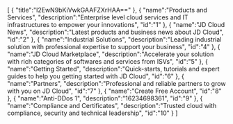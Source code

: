 [
	{
		"title":"I2EwN9bKiVwkGAAFZXrHAA=="
	},
	{
		"name":"Products and Services",
		"description":"Enterprise level cloud services and IT infrastructures to empower your innovations",
		"id":"1"
	},
	{
		"name":"JD Cloud News",
		"description":"Latest products and business news about JD Cloud",
		"id":"2"
	},
	{
		"name":"Industrial Solutions",
		"description":"Leading industrial solution with professional expertise to support your business",
		"id":"4"
	},
	{
		"name":"JD Cloud Marketplace",
		"description":"Accelerate your solution with rich categories of softwares and services from ISVs",
		"id":"5"
	},
	{
		"name":"Getting Started",
		"description":"Quick-starts, tutorials and expert guides to help you getting started with JD Cloud",
		"id":"6"
	},
	{
		"name":"Partners",
		"description":"Professional and reliable partners to grow with you on JD Cloud",
		"id":"7"
	},
	{
		"name":"Create Free Account",
		"id":"8"
	},
	{
		"name":"Anti-DDos 1",
		"description":"16234698361",
		"id":"9"
	},
	{
		"name":"Compliance and Certificates",
		"description":"Trusted cloud with compliance, security and technical leadership",
		"id":"10"
	}
]
